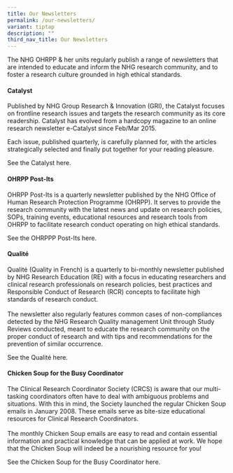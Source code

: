 ```yaml
---
title: Our Newsletters
permalink: /our-newsletters/
variant: tiptap
description: ""
third_nav_title: Our Newsletters
---
```

<p>The NHG OHRPP &amp; her units regularly publish a range of newsletters
that are intended to educate and inform the NHG research community, and
to foster a research culture grounded in high ethical standards.</p>
<p></p>
<h4><strong>Catalyst</strong></h4>
<p>Published by NHG Group Research &amp; Innovation (GRI), the Catalyst focuses
on frontline research issues and targets the research community as its
core readership. Catalyst has evolved from a hardcopy magazine to an online
research newsletter e-Catalyst since Feb/Mar 2015.</p>
<p>Each issue, published quarterly, is carefully planned for, with the articles
strategically selected and finally put together for your reading pleasure.</p>
<p>See the Catalyst here.</p>
<p></p>
<h4><strong>OHRPP Post-Its</strong></h4>
<p>OHRPP Post-Its is a quarterly newsletter published by the NHG Office of
Human Research Protection Programme (OHRPP). It serves to provide the research
community with the latest news and update on research policies, SOPs, training
events, educational resources and research tools from OHRPP to facilitate
research conduct operating on high ethical standards.</p>
<p>See the OHRPPP Post-Its here.</p>
<p></p>
<h4><strong>Qualité</strong></h4>
<p>Qualité (Quality in French) is a quarterly to bi-monthly newsletter published
by NHG Research Education (RE) with a focus in educating researchers and
clinical research professionals on research policies, best practices and
Responsible Conduct of Research (RCR) concepts to facilitate high standards
of research conduct.
<br>
<br>The newsletter also regularly features common cases of non-compliances
detected by the NHG Research Quality management Unit through Study Reviews
conducted, meant to educate the research community on the proper conduct
of research and with tips and recommendations for the prevention of similar
occurrence.</p>
<p>See the Qualité here.</p>
<p></p>
<h4><strong>Chicken Soup for the Busy Coordinator</strong></h4>
<p>The Clinical Research Coordinator Society (CRCS) is aware that our multi-tasking
coordinators often have to deal with ambiguous problems and situations.
With this in mind, the Society launched the regular Chicken Soup emails
in January 2008. These emails serve as bite-size educational resources
for Clinical Research Coordinators.
<br>
<br>The monthly Chicken Soup emails are easy to read and contain essential
information and practical knowledge that can be applied at work. We hope
that the Chicken Soup will indeed be a nourishing resource for you!</p>
<p>See the Chicken Soup for the Busy Coordinator here.</p>
<p></p>
<p></p>
<p></p>